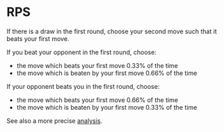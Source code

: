 # RPS
If there is a draw in the first round, choose your second move such that it beats your first move.

If you beat your opponent in the first round, choose:

- the move which beats your first move 0.33% of the time
- the move which is beaten by your first move 0.66% of the time

If your opponent beats you in the first round, choose:

- the move which beats your first move 0.66% of the time
- the move which is beaten by your first move 0.33% of the time

See also a more precise [analysis](analysis.md).










